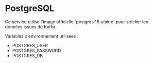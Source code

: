 # PostgreSQL

Ce service utilise l'image officielle \`postgres:16-alpine\` pour stocker les données issues de Kafka.

Variables d’environnement utilisées :
- POSTGRES_USER
- POSTGRES_PASSWORD
- POSTGRES_DB